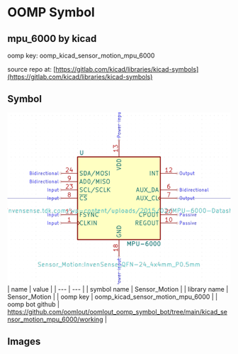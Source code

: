# OOMP Symbol  
## mpu_6000  by kicad  
  
oomp key: oomp_kicad_sensor_motion_mpu_6000  
  
source repo at: [https://gitlab.com/kicad/libraries/kicad-symbols](https://gitlab.com/kicad/libraries/kicad-symbols)  
## Symbol  
  
[![working.png](working_600.png)](working.png)  
| name | value | 
| --- | --- | 
| symbol name | Sensor_Motion | 
| library name | Sensor_Motion | 
| oomp key | oomp_kicad_sensor_motion_mpu_6000 | 
| oomp bot github | https://github.com/oomlout/oomlout_oomp_symbol_bot/tree/main/kicad_sensor_motion_mpu_6000/working | 
## Images  
